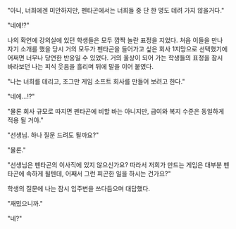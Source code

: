 "아니, 너희에겐 미안하지만, 펜타곤에서는 너희들 중 단 한 명도 데려 가지 않을거다." 

"네에!?" 

나의 확언에 강의실에 있던 학생들은 모두 깜짝 놀란 표정을 지었다. 
처음 이들을 만나 자기 소개를 했을 당시 거의 모두가 펜타곤을 들어가고 싶은 회사 1지망으로 선택했기에 어쩌면 너무나 당연한 반응일 수 있었다. 
거의 울상이 되어 가는 학생들의 표정을 잠시 바라보던 나는 피식 웃음을 흘리며 뒤에 말을 이어 붙였다. 

"나는 너희를 데리고, 조그만 게임 소프트 회사를 만들어 보려고 한다." 

"네에...!?" 

"물론 회사 규모로 따지면 펜타곤에 비할 바는 아니지만, 급여와 복지 수준은 동일하게 적용 될 거야." 

"선생님. 하나 질문 드려도 될까요?" 

"물론." 

"선생님은 펜타곤의 이사직에 있지 않으신가요? 따라서 저희가 만드는 게임은 대부분 펜타곤에 속하게 될텐데, 어째서 그런 피곤한 일을 하시는 건가요?" 

학생의 질문에 나는 잠시 입주변을 쓰다듬으며 대답했다. 

"재밌으니까." 

"네?" 